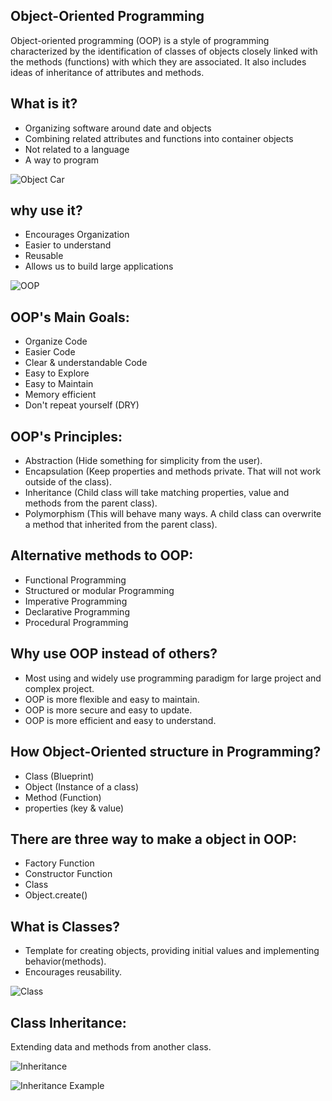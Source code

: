 ## Object-Oriented Programming

Object-oriented programming (OOP) is a style of programming characterized by the identification of classes of objects closely linked with the methods (functions) with which they are associated. It also includes ideas of inheritance of attributes and methods.

## What is it?

- Organizing software around date and objects
- Combining related attributes and functions into container objects
- Not related to a language
- A way to program

![Object Car](/assets/one.png)

## why use it?

- Encourages Organization
- Easier to understand
- Reusable
- Allows us to build large applications

![OOP](/assets/Two.png)

## OOP's Main Goals:

- Organize Code
- Easier Code
- Clear & understandable Code
- Easy to Explore
- Easy to Maintain
- Memory efficient
- Don't repeat yourself (DRY)

## OOP's Principles:

- Abstraction (Hide something for simplicity from the user).
- Encapsulation (Keep properties and methods private. That will not work outside of the class).
- Inheritance (Child class will take matching properties, value and methods from the parent class).
- Polymorphism (This will behave many ways. A child class can overwrite a method that inherited from the parent class).

## Alternative methods to OOP:

- Functional Programming
- Structured or modular Programming
- Imperative Programming
- Declarative Programming
- Procedural Programming

## Why use OOP instead of others?

- Most using and widely use programming paradigm for large project and complex project.
- OOP is more flexible and easy to maintain.
- OOP is more secure and easy to update.
- OOP is more efficient and easy to understand.

## How Object-Oriented structure in Programming?

- Class (Blueprint)
- Object (Instance of a class)
- Method (Function)
- properties (key & value)

## There are three way to make a object in OOP:

- Factory Function
- Constructor Function
- Class
- Object.create()

## What is Classes?

- Template for creating objects, providing initial values and implementing behavior(methods).
- Encourages reusability.

![Class](/assets/Three.png)

## Class Inheritance:

  Extending data and methods from another class.

![Inheritance](/assets/Four.png)

![Inheritance Example](/assets/Five.png)


